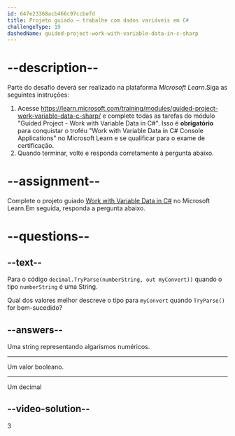 ```yaml
---
id: 647e23368acb466c97ccbefd
title: Projeto guiado – trabalhe com dados variáveis em C#
challengeType: 19
dashedName: guided-project-work-with-variable-data-in-c-sharp
---
```


# --description--

Parte do desafio deverá ser realizado na plataforma <i>Microsoft Learn</i>.Siga as seguintes instruções:

1. Acesse <a href="https://learn.microsoft.com/training/modules/guided-project-work-variable-data-c-sharp/" target="_blank" rel="noreferrer">https://learn.microsoft.com/training/modules/guided-project-work-variable-data-c-sharp/</a> e complete todas as tarefas do módulo "Guided Project - Work with Variable Data in C#". Isso é **obrigatório** para conquistar o troféu "Work with Variable Data in C# Console Applications" no Microsoft Learn e se qualificar para o exame de certificação.
1. Quando terminar, volte e responda corretamente à pergunta abaixo.

# --assignment--

Complete o projeto guiado <a href="https://learn.microsoft.com/training/modules/guided-project-work-variable-data-c-sharp/" target="_blank" rel="noreferrer">Work with Variable Data in C#</a> no Microsoft Learn.Em seguida, responda a pergunta abaixo.

# --questions--

## --text--

Para o código `decimal.TryParse(numberString, out myConvert))` quando o tipo `numberString` é uma String.

Qual dos valores melhor descreve o tipo para `myConvert` quando `TryParse()` for bem-sucedido?

## --answers--

Uma string representando algarismos numéricos.

---

Um valor booleano.

---

Um decimal

## --video-solution--

3
